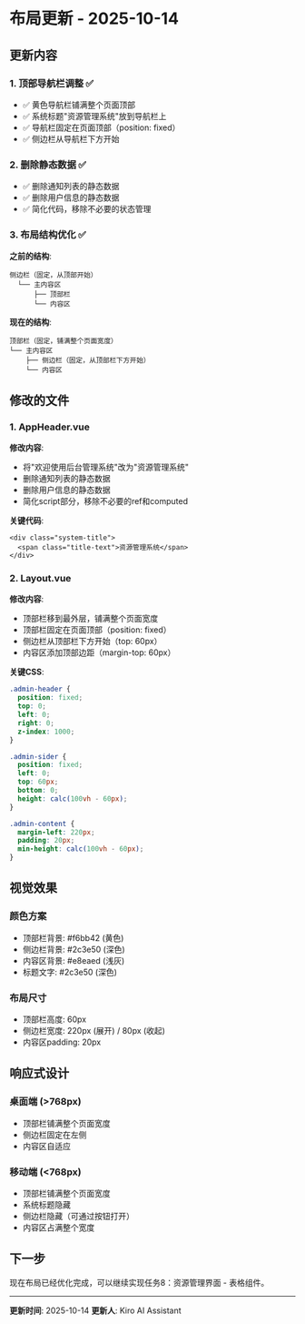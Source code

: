 # 布局更新 - 2025-10-14

## 更新内容

### 1. 顶部导航栏调整 ✅

- ✅ 黄色导航栏铺满整个页面顶部
- ✅ 系统标题"资源管理系统"放到导航栏上
- ✅ 导航栏固定在页面顶部（position: fixed）
- ✅ 侧边栏从导航栏下方开始

### 2. 删除静态数据 ✅

- ✅ 删除通知列表的静态数据
- ✅ 删除用户信息的静态数据
- ✅ 简化代码，移除不必要的状态管理

### 3. 布局结构优化 ✅

**之前的结构**:

```
侧边栏（固定，从顶部开始）
  └── 主内容区
      ├── 顶部栏
      └── 内容区
```

**现在的结构**:

```
顶部栏（固定，铺满整个页面宽度）
└── 主内容区
    ├── 侧边栏（固定，从顶部栏下方开始）
    └── 内容区
```

## 修改的文件

### 1. AppHeader.vue

**修改内容**:

- 将"欢迎使用后台管理系统"改为"资源管理系统"
- 删除通知列表的静态数据
- 删除用户信息的静态数据
- 简化script部分，移除不必要的ref和computed

**关键代码**:

```vue
<div class="system-title">
  <span class="title-text">资源管理系统</span>
</div>
```

### 2. Layout.vue

**修改内容**:

- 顶部栏移到最外层，铺满整个页面宽度
- 顶部栏固定在页面顶部（position: fixed）
- 侧边栏从顶部栏下方开始（top: 60px）
- 内容区添加顶部边距（margin-top: 60px）

**关键CSS**:

```css
.admin-header {
  position: fixed;
  top: 0;
  left: 0;
  right: 0;
  z-index: 1000;
}

.admin-sider {
  position: fixed;
  left: 0;
  top: 60px;
  bottom: 0;
  height: calc(100vh - 60px);
}

.admin-content {
  margin-left: 220px;
  padding: 20px;
  min-height: calc(100vh - 60px);
}
```

## 视觉效果

### 颜色方案

- 顶部栏背景: #f6bb42 (黄色)
- 侧边栏背景: #2c3e50 (深色)
- 内容区背景: #e8eaed (浅灰)
- 标题文字: #2c3e50 (深色)

### 布局尺寸

- 顶部栏高度: 60px
- 侧边栏宽度: 220px (展开) / 80px (收起)
- 内容区padding: 20px

## 响应式设计

### 桌面端 (>768px)

- 顶部栏铺满整个页面宽度
- 侧边栏固定在左侧
- 内容区自适应

### 移动端 (<768px)

- 顶部栏铺满整个页面宽度
- 系统标题隐藏
- 侧边栏隐藏（可通过按钮打开）
- 内容区占满整个宽度

## 下一步

现在布局已经优化完成，可以继续实现任务8：资源管理界面 - 表格组件。

---

**更新时间**: 2025-10-14
**更新人**: Kiro AI Assistant
